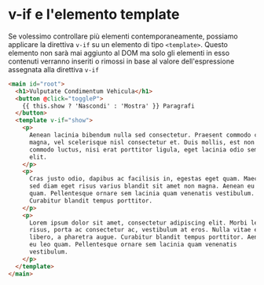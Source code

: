 # v-if e l'elemento template

Se volessimo controllare più elementi contemporaneamente, possiamo applicare la direttiva `v-if` su un elemento di tipo `<template>`. Questo elemento non sarà mai aggiunto al DOM ma solo gli elementi in esso contenuti verranno inseriti o rimossi in base al valore dell'espressione assegnata alla direttiva `v-if`

```html
<main id="root">
  <h1>Vulputate Condimentum Vehicula</h1>
  <button @click="toggleP">
    {{ this.show ? 'Nascondi' : 'Mostra' }} Paragrafi
  </button>
  <template v-if="show">
    <p>
      Aenean lacinia bibendum nulla sed consectetur. Praesent commodo cursus
      magna, vel scelerisque nisl consectetur et. Duis mollis, est non
      commodo luctus, nisi erat porttitor ligula, eget lacinia odio sem nec
      elit.
    </p>
    <p>
      Cras justo odio, dapibus ac facilisis in, egestas eget quam. Maecenas
      sed diam eget risus varius blandit sit amet non magna. Aenean eu leo
      quam. Pellentesque ornare sem lacinia quam venenatis vestibulum.
      Curabitur blandit tempus porttitor.
    </p>
    <p>
      Lorem ipsum dolor sit amet, consectetur adipiscing elit. Morbi leo
      risus, porta ac consectetur ac, vestibulum at eros. Nulla vitae elit
      libero, a pharetra augue. Curabitur blandit tempus porttitor. Aenean
      eu leo quam. Pellentesque ornare sem lacinia quam venenatis
      vestibulum.
    </p>
  </template>
</main>
```

